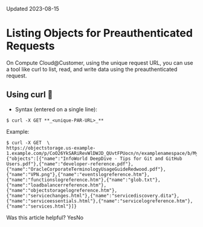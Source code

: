 Updated 2023-08-15
# Listing Objects for Preauthenticated Requests
On Compute Cloud@Customer, using the unique request URL, you can use a tool like curl to list, read, and write data using the preauthenticated request.
## Using curl 🔗 
  * Syntax (entered on a single line):
```
$ curl -X GET **_<unique-PAR-URL>_**
```

Example:
```
$ curl -X GET  \
https://objectstorage.us-example-1.example.com/p/CoO26YkSARiRevWlDWJD_QUvtFPUocn/n/examplenamespace/b/MyParBucket/o/
{"objects":[{"name":"InfoWorld DeepDive - Tips for Git and GitHub Users.pdf"},{"name":"developer-reference.pdf"},
{"name":"OracleCorporateTerminologyUsageGuideRedwood.pdf"},{"name":"VPN.png"},{"name":"eventslogreference.htm"},
{"name":"functionslogreference.htm"},{"name":"glob.txt"},{"name":"loadbalancerreference.htm"},{"name":"objectstoragelogreference.htm"},
{"name":"servicechanges.html"},{"name":"servicediscovery.dita"},{"name":"serviceessentials.html"},{"name":"servicelogreference.htm"},
{"name":"services.html"}]}
```



Was this article helpful?
YesNo

